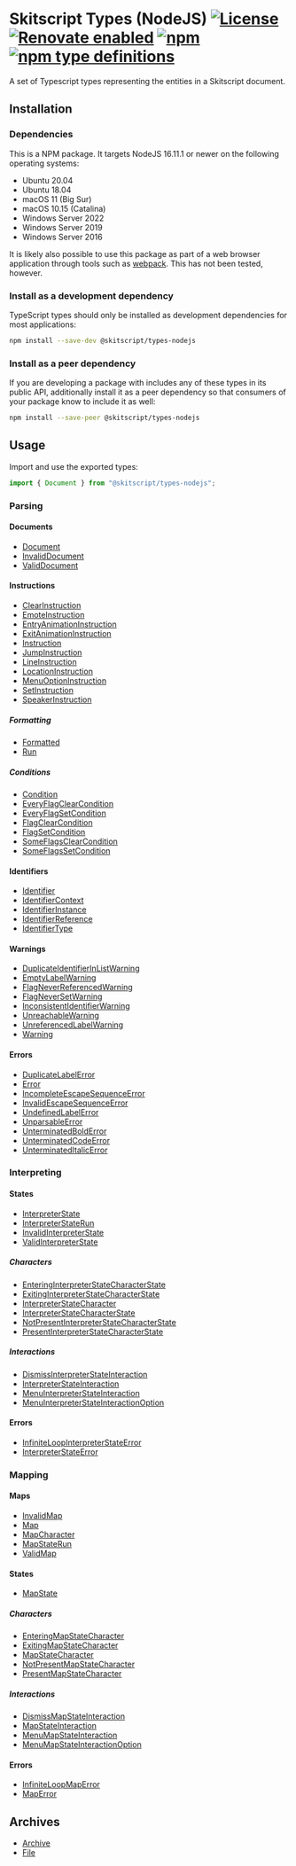 # Skitscript Types (NodeJS) [![License](https://img.shields.io/github/license/skitscript/types-nodejs.svg)](https://github.com/skitscript/types-nodejs/blob/master/license) [![Renovate enabled](https://img.shields.io/badge/renovate-enabled-brightgreen.svg)](https://renovatebot.com/) [![npm](https://img.shields.io/npm/v/@skitscript/types-nodejs.svg)](https://www.npmjs.com/package/@skitscript/types-nodejs) [![npm type definitions](https://img.shields.io/npm/types/@skitscript/types-nodejs.svg)](https://www.npmjs.com/package/@skitscript/types-nodejs)

A set of Typescript types representing the entities in a Skitscript document.

## Installation

### Dependencies

This is a NPM package.  It targets NodeJS 16.11.1 or newer on the following
operating systems:

- Ubuntu 20.04
- Ubuntu 18.04
- macOS 11 (Big Sur)
- macOS 10.15 (Catalina)
- Windows Server 2022
- Windows Server 2019
- Windows Server 2016

It is likely also possible to use this package as part of a web browser
application through tools such as [webpack](https://webpack.js.org/).  This has
not been tested, however.

### Install as a development dependency

TypeScript types should only be installed as development dependencies for most
applications:

```bash
npm install --save-dev @skitscript/types-nodejs
```

### Install as a peer dependency

If you are developing a package with includes any of these types in its public
API, additionally install it as a peer dependency so that consumers of your
package know to include it as well:

```bash
npm install --save-peer @skitscript/types-nodejs
```

## Usage

Import and use the exported types:

```typescript
import { Document } from "@skitscript/types-nodejs";
```

### Parsing

#### Documents

- [Document](./Document/index.ts)
- [InvalidDocument](./InvalidDocument/index.ts)
- [ValidDocument](./ValidDocument/index.ts)

#### Instructions

- [ClearInstruction](./ClearInstruction/index.ts)
- [EmoteInstruction](./EmoteInstruction/index.ts)
- [EntryAnimationInstruction](./EntryAnimationInstruction/index.ts)
- [ExitAnimationInstruction](./ExitAnimationInstruction/index.ts)
- [Instruction](./Instruction/index.ts)
- [JumpInstruction](./JumpInstruction/index.ts)
- [LineInstruction](./LineInstruction/index.ts)
- [LocationInstruction](./LocationInstruction/index.ts)
- [MenuOptionInstruction](./MenuOptionInstruction/index.ts)
- [SetInstruction](./SetInstruction/index.ts)
- [SpeakerInstruction](./SpeakerInstruction/index.ts)

##### Formatting

- [Formatted](./Formatted/index.ts)
- [Run](./Run/index.ts)

##### Conditions

- [Condition](./Condition/index.ts)
- [EveryFlagClearCondition](./EveryFlagClearCondition/index.ts)
- [EveryFlagSetCondition](./EveryFlagSetCondition/index.ts)
- [FlagClearCondition](./FlagClearCondition/index.ts)
- [FlagSetCondition](./FlagSetCondition/index.ts)
- [SomeFlagsClearCondition](./SomeFlagsClearCondition/index.ts)
- [SomeFlagsSetCondition](./SomeFlagsSetCondition/index.ts)

#### Identifiers

- [Identifier](./Identifier/index.ts)
- [IdentifierContext](./IdentifierContext/index.ts)
- [IdentifierInstance](./IdentifierInstance/index.ts)
- [IdentifierReference](./IdentifierReference/index.ts)
- [IdentifierType](./IdentifierType/index.ts)

#### Warnings

- [DuplicateIdentifierInListWarning](./DuplicateIdentifierInListWarning/index.ts)
- [EmptyLabelWarning](./EmptyLabelWarning/index.ts)
- [FlagNeverReferencedWarning](./FlagNeverReferencedWarning/index.ts)
- [FlagNeverSetWarning](./FlagNeverSetWarning/index.ts)
- [InconsistentIdentifierWarning](./InconsistentIdentifierWarning/index.ts)
- [UnreachableWarning](./UnreachableWarning/index.ts)
- [UnreferencedLabelWarning](./UnreferencedLabelWarning/index.ts)
- [Warning](./Warning/index.ts)

#### Errors

- [DuplicateLabelError](./DuplicateLabelError/index.ts)
- [Error](./Error/index.ts)
- [IncompleteEscapeSequenceError](./IncompleteEscapeSequenceError/index.ts)
- [InvalidEscapeSequenceError](./InvalidEscapeSequenceError/index.ts)
- [UndefinedLabelError](./UndefinedLabelError/index.ts)
- [UnparsableError](./UnparsableError/index.ts)
- [UnterminatedBoldError](./UnterminatedBoldError/index.ts)
- [UnterminatedCodeError](./UnterminatedCodeError/index.ts)
- [UnterminatedItalicError](./UnterminatedItalicError/index.ts)

### Interpreting

#### States

- [InterpreterState](./InterpreterState/index.ts)
- [InterpreterStateRun](./InterpreterStateRun/index.ts)
- [InvalidInterpreterState](./InvalidInterpreterState/index.ts)
- [ValidInterpreterState](./ValidInterpreterState/index.ts)

##### Characters

- [EnteringInterpreterStateCharacterState](./EnteringInterpreterStateCharacterState/index.ts)
- [ExitingInterpreterStateCharacterState](./ExitingInterpreterStateCharacterState/index.ts)
- [InterpreterStateCharacter](./InterpreterStateCharacter/index.ts)
- [InterpreterStateCharacterState](./InterpreterStateCharacterState/index.ts)
- [NotPresentInterpreterStateCharacterState](./NotPresentInterpreterStateCharacterState/index.ts)
- [PresentInterpreterStateCharacterState](./PresentInterpreterStateCharacterState/index.ts)

##### Interactions

- [DismissInterpreterStateInteraction](./DismissInterpreterStateInteraction/index.ts)
- [InterpreterStateInteraction](./InterpreterStateInteraction/index.ts)
- [MenuInterpreterStateInteraction](./MenuInterpreterStateInteraction/index.ts)
- [MenuInterpreterStateInteractionOption](./MenuInterpreterStateInteractionOption/index.ts)

#### Errors

- [InfiniteLoopInterpreterStateError](./InfiniteLoopInterpreterStateError/index.ts)
- [InterpreterStateError](./InterpreterStateError/index.ts)

### Mapping

#### Maps

- [InvalidMap](./InvalidMap/index.ts)
- [Map](./Map/index.ts)
- [MapCharacter](./MapCharacter/index.ts)
- [MapStateRun](./MapStateRun/index.ts)
- [ValidMap](./ValidMap/index.ts)

#### States

- [MapState](./MapState/index.ts)

##### Characters

- [EnteringMapStateCharacter](./EnteringMapStateCharacter/index.ts)
- [ExitingMapStateCharacter](./ExitingMapStateCharacter/index.ts)
- [MapStateCharacter](./MapStateCharacter/index.ts)
- [NotPresentMapStateCharacter](./NotPresentMapStateCharacter/index.ts)
- [PresentMapStateCharacter](./PresentMapStateCharacter/index.ts)

##### Interactions

- [DismissMapStateInteraction](./DismissMapStateInteraction/index.ts)
- [MapStateInteraction](./MapStateInteraction/index.ts)
- [MenuMapStateInteraction](./MenuMapStateInteraction/index.ts)
- [MenuMapStateInteractionOption](./MenuMapStateInteractionOption/index.ts)

#### Errors

- [InfiniteLoopMapError](./InfiniteLoopMapError/index.ts)
- [MapError](./MapError/index.ts)

## Archives

- [Archive](./Archive/index.ts)
- [File](./File/index.ts)
